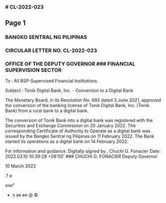 ### # CL-2022-023

## Page 1

### BANGKO SENTRAL NG PILIPINAS

### CIRCULAR LETTER NO. CL-2022-023

### OFFICE OF THE DEPUTY GOVERNOR ### FINANCIAL SUPERVISION SECTOR

To : All BSP-Supervised Financial Institutions

Subject : Tonik Digital Bank, Inc. - Conversion to a Digital Bank

The Monetary Board, in its Resolution No. 693 dated 3 June 2021, approved the conversion of the banking license of Tonik Digital Bank, Inc. (Tonik Bank) from a rural bank to a digital bank.

The conversion of Tonik Bank into a digital bank was registered with the Securities and Exchange Commission on 20 January 2022. The corresponding Certificate of Authority to Operate as a digital bank was issued by the Bangko Sentral ng Pilipinas on 11 February 2022. The Bank started its operations as a digital bank on 14 February 2022.

For information and guidance. Digitally signed by , Chuchi G. Fonacier Date: 2022.03.10 10:39:28 +08'00' ### CHUCHI G. FONACIER Deputy Governor

10 March 2022

.? e

ose”

* s ae ee @ © 